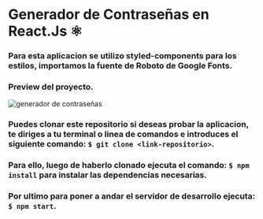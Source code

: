 # Generador de Contraseñas en React.Js ⚛
### Para esta aplicacion se utilizo styled-components para los estilos, importamos la fuente de Roboto de Google Fonts. 
### Preview del proyecto.
![generador de contraseñas](https://dev-to-uploads.s3.amazonaws.com/uploads/articles/4ii0i79hqy9przso0evn.png)

### Puedes clonar este repositorio si deseas probar la aplicacion, te diriges a tu terminal o linea de comandos e introduces el siguiente comando: `$ git clone <link-repositorio>`.

### Para ello, luego de haberlo clonado ejecuta el comando: `$ npm install` para instalar las dependencias necesarias.

### Por ultimo para poner a andar el servidor de desarrollo ejecuta: `$ npm start`.